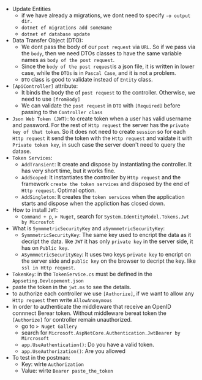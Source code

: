 - Update Entities
    - if we have already a migrations, we dont need to specify `-o output dir.`
    - `dotnet ef migrations add someName` 
    - `dotnet ef database update`
- Data Transfer Object (DTO):
    - We dont pass the body of our `post request` via `URL`. So if we pass via the `body`, then we need DTOs classes to have the same variable names as `body of the post request`. 
    - Since the `body of the post request`is a json file, it is written in lower case, while the `DTOs` is in `Pascal Case`, and it is not a problem. 
    - `DTO` class is good to validate instead of `Entity` class. 
- `[ApiController]` attribute:
    - It binds the body the of `post request` to the controller. Otherwise, we need to use `[fromBody]`
    - We can validate the `post request` in `DTO` with `[Required]` before passing to the `Controller class`
- `Json Web Token (JWT)`: to create token when a user has valid username and password. For the rest of `Http request` the server has the `private key of that token`. So it does not need to create `session` so for each `Http request` it send the token with the `Http request` and vaidate it with `Private token key`, in such case the server doen't need to query the datase. 
- `Token Services`:
    - `AddTransient`: It create and dispose by instantiating the controller. It has very short time, but it works fine. 
    - `AddScoped`: It instantiates the controller by `Http request` and the framework `create the token services` and disposed by the end of `Http request`. Optimal option. 
    - `AddSingleton`: It creates the `token services` when the application starts and dispose when the appliction has closed down. 
- How to install `JWT`:
    - `Command + p`, `> Nuget`, search for `System.IdentityModel.Tokens.Jwt by Microsfot`
- What is `SymmmetricSecurityKey` and `aSymmmetricSecurityKey`:
    - `SymmmetricSecurityKey`: The same key used to encript the data as it decript the data. like `JWT` it has only `private key` in the server side, it has on `Public key`.
    - `ASymmmetricSecurityKey`: It uses two keys `private key` to encript on the server side and `public key` on the browser to decript the key. like `ssl in Http request`. 
- `TokenKey`: in the `TokenService.cs` must be defined in the `Appseting.Devlopement.json`
- paste the token in the `jwt.ms` to see the details. 
- to authorize each controller we use `[Authorize]`, if we want to allow any `Http request` then write `AllowAnonymous`  
- In order to authenticate the middleware that receive an OpenID connnect Berear token. Without middleware bereat token the `[Authorize]` for controller remain unauthorized.
    - go to `> Nuget Gallery`
    - search for `Microsoft.AspNetCore.Authentication.JwtBearer by Mircrosoft`
    - `app.UseAuthentication()`: Do you have a valid token.
    - `app.UseAuthorization()`: Are you allowed
- To test in the postman:
    - Key: wirte `Authorization`
    - Value: wirte `Bearer paste_the_token`


